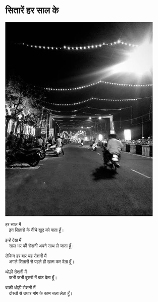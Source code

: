 # सितारें हर साल के

![](./pictures/Rajkot-Diwali-Photo-BW.jpg)

हर साल मैं \
&nbsp;&nbsp;&nbsp;इन सितारों के नीचे खुद को पाता हूँ।

इन्हें देख मैं \
&nbsp;&nbsp;&nbsp;साल भर की रोशनी अपने साथ ले जाता हूँ।

लेकिन हर बार यह रोशनी मैं \
&nbsp;&nbsp;&nbsp;अगले सितारों से पहले ही खत्म कर देता हूँ।

थोड़ी रोशनी मैं \
&nbsp;&nbsp;&nbsp;कभी कभी दूसरों में बांट देता हूँ।

बाकी थोड़ी रोशनी मैं \
&nbsp;&nbsp;&nbsp;दोस्तों से उधार मांग के काम चला लेता हूँ।
